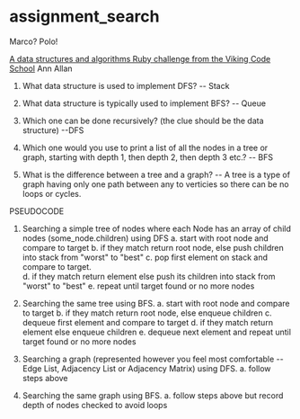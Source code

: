 # assignment_search
Marco?  Polo!

[A data structures and algorithms Ruby challenge from the Viking Code School](http://www.vikingcodeschool.com)
Ann Allan

1)  What data structure is used to implement DFS?
-- Stack

2)  What data structure is typically used to implement BFS?
-- Queue

3)  Which one can be done recursively? (the clue should be the data structure)
--DFS

4)  Which one would you use to print a list of all the nodes in a tree or graph, starting with depth 1, then depth 2, then depth 3 etc.?
-- BFS

5)  What is the difference between a tree and a graph?
-- A tree is a type of graph having only one path between any to verticies so there can be no loops or cycles.

PSEUDOCODE
1)  Searching a simple tree of nodes where each Node has an array of child nodes (some_node.children) using DFS
  a.  start with root node and compare to target
  b.  if they match return root node, else push children into stack from "worst" to "best"
  c.  pop first element on stack and compare to target.  
  d.  if they match return element else push its children into stack from "worst" to "best"
  e.  repeat until target found or no more nodes

2)  Searching the same tree using BFS.
    a.  start with root node and compare to target
    b. if they match return root node, else enqueue children
    c.  dequeue first element and compare to target
    d.  if they match return element else enqueue children
    e.  dequeue next element and repeat until target found or no more nodes


3)  Searching a graph (represented however you feel most comfortable -- Edge List, Adjacency List or Adjacency Matrix) using DFS.
    a.  follow steps above

4)  Searching the same graph using BFS.
    a. follow steps above but record depth of nodes checked to avoid loops
